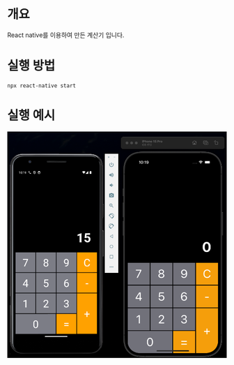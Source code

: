 # 개요
 React native를 이용하여 만든 계산기 입니다.

# 실행 방법 
```shell
npx react-native start
```

# 실행 예시 
![img.png](img.png)
